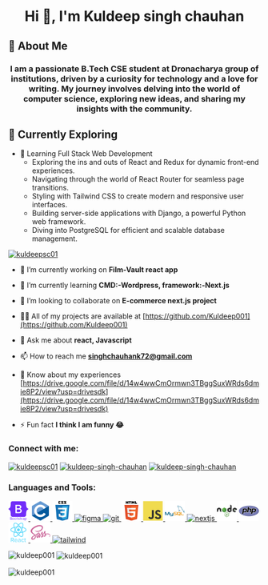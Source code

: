 
<h1 align="center">Hi 👋, I'm Kuldeep singh chauhan</h1>

## 🚀 About Me
<h3 align="center">I am a passionate B.Tech CSE student at Dronacharya group of institutions, driven by a curiosity for technology and a love for writing. My journey involves delving into the world of computer science, exploring new ideas, and sharing my insights with the community.
</h3>

## 🌱 Currently Exploring

- 🚀 Learning Full Stack Web Development
  - Exploring the ins and outs of React and Redux for dynamic front-end experiences.
  - Navigating through the world of React Router for seamless page transitions.
  - Styling with Tailwind CSS to create modern and responsive user interfaces.
  - Building server-side applications with Django, a powerful Python web framework.
  - Diving into PostgreSQL for efficient and scalable database management.


<p align="left"> <a href="https://twitter.com/kuldeepsc01" target="blank"><img src="https://img.shields.io/twitter/follow/kuldeepsc01?logo=twitter&style=for-the-badge" alt="kuldeepsc01" /></a> </p>

- 🔭 I’m currently working on **Film-Vault react app**

- 🌱 I’m currently learning **CMD:-Wordpress, framework:-Next.js**

- 👯 I’m looking to collaborate on **E-commerce next.js project**

- 👨‍💻 All of my projects are available at [https://github.com/Kuldeep001](https://github.com/Kuldeep001)

- 💬 Ask me about **react, Javascript**

- 📫 How to reach me **singhchauhank72@gmail.com**

- 📄 Know about my experiences [https://drive.google.com/file/d/14w4wwCmOrmwn3TBggSuxWRds6dmie8P2/view?usp=drivesdk](https://drive.google.com/file/d/14w4wwCmOrmwn3TBggSuxWRds6dmie8P2/view?usp=drivesdk)

- ⚡ Fun fact **I think I am funny 😂**

<h3 align="left">Connect with me:</h3>
<p align="left">
<a href="https://twitter.com/kuldeepsc01" target="blank"><img align="center" src="https://raw.githubusercontent.com/rahuldkjain/github-profile-readme-generator/master/src/images/icons/Social/twitter.svg" alt="kuldeepsc01" height="30" width="40" /></a>
<a href="https://linkedin.com/in/kuldeep-singh-chauhan" target="blank"><img align="center" src="https://raw.githubusercontent.com/rahuldkjain/github-profile-readme-generator/master/src/images/icons/Social/linked-in-alt.svg" alt="kuldeep-singh-chauhan" height="30" width="40" /></a>
<a href="https://stackoverflow.com/users/kuldeep-singh-chauhan" target="blank"><img align="center" src="https://raw.githubusercontent.com/rahuldkjain/github-profile-readme-generator/master/src/images/icons/Social/stack-overflow.svg" alt="kuldeep-singh-chauhan" height="30" width="40" /></a>
</p>

<h3 align="left">Languages and Tools:</h3>
<p align="left"> <a href="https://getbootstrap.com" target="_blank" rel="noreferrer"> <img src="https://raw.githubusercontent.com/devicons/devicon/master/icons/bootstrap/bootstrap-plain-wordmark.svg" alt="bootstrap" width="40" height="40"/> </a> <a href="https://www.cprogramming.com/" target="_blank" rel="noreferrer"> <img src="https://raw.githubusercontent.com/devicons/devicon/master/icons/c/c-original.svg" alt="c" width="40" height="40"/> </a> <a href="https://www.w3schools.com/css/" target="_blank" rel="noreferrer"> <img src="https://raw.githubusercontent.com/devicons/devicon/master/icons/css3/css3-original-wordmark.svg" alt="css3" width="40" height="40"/> </a> <a href="https://www.figma.com/" target="_blank" rel="noreferrer"> <img src="https://www.vectorlogo.zone/logos/figma/figma-icon.svg" alt="figma" width="40" height="40"/> </a> <a href="https://git-scm.com/" target="_blank" rel="noreferrer"> <img src="https://www.vectorlogo.zone/logos/git-scm/git-scm-icon.svg" alt="git" width="40" height="40"/> </a> <a href="https://www.w3.org/html/" target="_blank" rel="noreferrer"> <img src="https://raw.githubusercontent.com/devicons/devicon/master/icons/html5/html5-original-wordmark.svg" alt="html5" width="40" height="40"/> </a> <a href="https://developer.mozilla.org/en-US/docs/Web/JavaScript" target="_blank" rel="noreferrer"> <img src="https://raw.githubusercontent.com/devicons/devicon/master/icons/javascript/javascript-original.svg" alt="javascript" width="40" height="40"/> </a> <a href="https://www.mysql.com/" target="_blank" rel="noreferrer"> <img src="https://raw.githubusercontent.com/devicons/devicon/master/icons/mysql/mysql-original-wordmark.svg" alt="mysql" width="40" height="40"/> </a> <a href="https://nextjs.org/" target="_blank" rel="noreferrer"> <img src="https://cdn.worldvectorlogo.com/logos/nextjs-2.svg" alt="nextjs" width="40" height="40"/> </a> <a href="https://nodejs.org" target="_blank" rel="noreferrer"> <img src="https://raw.githubusercontent.com/devicons/devicon/master/icons/nodejs/nodejs-original-wordmark.svg" alt="nodejs" width="40" height="40"/> </a> <a href="https://www.php.net" target="_blank" rel="noreferrer"> <img src="https://raw.githubusercontent.com/devicons/devicon/master/icons/php/php-original.svg" alt="php" width="40" height="40"/> </a> <a href="https://reactjs.org/" target="_blank" rel="noreferrer"> <img src="https://raw.githubusercontent.com/devicons/devicon/master/icons/react/react-original-wordmark.svg" alt="react" width="40" height="40"/> </a> <a href="https://sass-lang.com" target="_blank" rel="noreferrer"> <img src="https://raw.githubusercontent.com/devicons/devicon/master/icons/sass/sass-original.svg" alt="sass" width="40" height="40"/> </a> <a href="https://tailwindcss.com/" target="_blank" rel="noreferrer"> <img src="https://www.vectorlogo.zone/logos/tailwindcss/tailwindcss-icon.svg" alt="tailwind" width="40" height="40"/> </a> </p>

<p><img align="left" src="https://github-readme-stats.vercel.app/api/top-langs?username=kuldeep001&show_icons=true&locale=en&layout=compact" alt="kuldeep001" /></p>

<p>&nbsp;<img align="center" src="https://github-readme-stats.vercel.app/api?username=kuldeep001&show_icons=true&title_color=000000&locale=en" alt="kuldeep001" /></p>

<p><img align="center" src="https://github-readme-streak-stats.herokuapp.com/?user=kuldeep001&" alt="kuldeep001" /></p>
